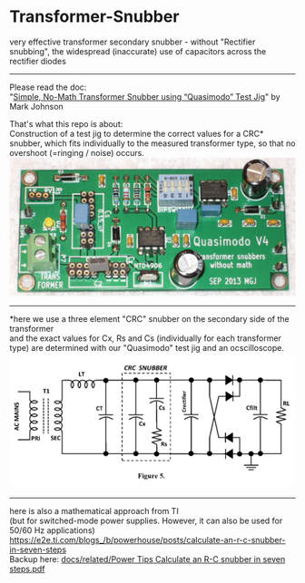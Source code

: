 # Transformer-Snubber
very effective transformer secondary snubber - without "Rectifier snubbing", the widespread (inaccurate) use of capacitors across the rectifier diodes  

----

Please read the doc:  
"<a href="docs/Quasimodo_jig_revA.pdf">Simple, No-Math Transformer Snubber using “Quasimodo” Test Jig</a>" by Mark Johnson  
  
That's what this repo is about:  
Construction of a test jig to determine the correct values for a CRC\* snubber, which fits individually to the measured transformer type, so that no overshoot (=ringing / noise) occurs.  
<img src="hardware/THT/Quasimodo_V4_TH_photo.jpg">  

----

\*here we use a three element "CRC" snubber on the secondary side of the transformer  
and the exact values for Cx, Rs and Cs (individually for each transformer type) are determined with our "Quasimodo" test jig and an ocscilloscope.  
<img src="docs/three_element_CRC_Snubber.png">  

----

here is also a mathematical approach from TI   
(but for switched-mode power supplies. However, it can also be used for 50/60 Hz applications)  
https://e2e.ti.com/blogs_/b/powerhouse/posts/calculate-an-r-c-snubber-in-seven-steps  
Backup here: <a href="docs/related/Power Tips Calculate an R-C snubber in seven steps.pdf">docs/related/Power Tips Calculate an R-C snubber in seven steps.pdf</a>
